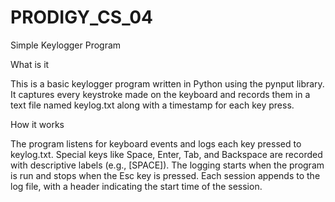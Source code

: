 # PRODIGY_CS_04
Simple Keylogger Program

What is it

This is a basic keylogger program written in Python using the pynput library. It captures every keystroke made on the keyboard and records them in a text file named keylog.txt along with a timestamp for each key press.

How it works

The program listens for keyboard events and logs each key pressed to keylog.txt. Special keys like Space, Enter, Tab, and Backspace are recorded with descriptive labels (e.g., [SPACE]). The logging starts when the program is run and stops when the Esc key is pressed. Each session appends to the log file, with a header indicating the start time of the session.
